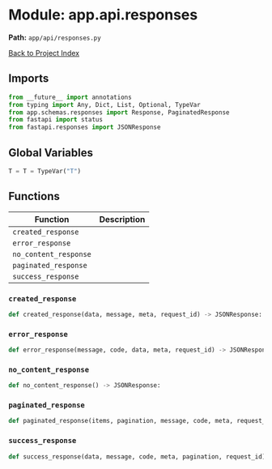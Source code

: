 # Module: app.api.responses

**Path:** `app/api/responses.py`

[Back to Project Index](../../../index.md)

## Imports
```python
from __future__ import annotations
from typing import Any, Dict, List, Optional, TypeVar
from app.schemas.responses import Response, PaginatedResponse
from fastapi import status
from fastapi.responses import JSONResponse
```

## Global Variables
```python
T = T = TypeVar("T")
```

## Functions

| Function | Description |
| --- | --- |
| `created_response` |  |
| `error_response` |  |
| `no_content_response` |  |
| `paginated_response` |  |
| `success_response` |  |

### `created_response`
```python
def created_response(data, message, meta, request_id) -> JSONResponse:
```

### `error_response`
```python
def error_response(message, code, data, meta, request_id) -> JSONResponse:
```

### `no_content_response`
```python
def no_content_response() -> JSONResponse:
```

### `paginated_response`
```python
def paginated_response(items, pagination, message, code, meta, request_id) -> JSONResponse:
```

### `success_response`
```python
def success_response(data, message, code, meta, pagination, request_id) -> JSONResponse:
```
